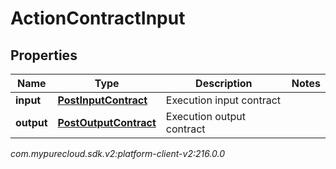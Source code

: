 # ActionContractInput


## Properties

| Name | Type | Description | Notes |
| ------------ | ------------- | ------------- | ------------- |
| **input** | [**PostInputContract**](PostInputContract) | Execution input contract |  |
| **output** | [**PostOutputContract**](PostOutputContract) | Execution output contract |  |




_com.mypurecloud.sdk.v2:platform-client-v2:216.0.0_
